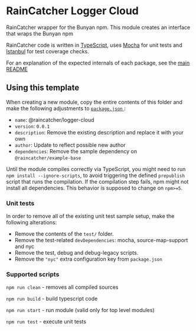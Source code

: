 # RainCatcher Logger Cloud

RainCatcher wrapper for the Bunyan npm. This module creates an interface
that wraps the Bunyan npm

RainCatcher code is written in [TypeScript](http://typescriptlang.org), uses [Mocha](https://mochajs.org/) for unit tests and [Istanbul](https://istanbul.js.org/) for test coverage checks.

For an explanation of the expected internals of each package, see the [main README](../../README.md#package-structure)

## Using this template

When creating a new module, copy the entire contents of this folder and make the following adjustments to [`package.json` ](./package.json):

  - `name`: @raincatcher/logger-cloud
  - `version`: `0.0.1`
  - `description`: Remove the existing description and replace it with your own
  - `author`: Update to reflect possible new author
  - `dependencies`: Remove the sample dependency on `@raincatcher/example-base`

Until the module compiles correctly via TypeScript, you might need to run `npm install --ignore-scripts`, to avoid triggering the defined `prepublish` script that runs the compilation. If the compilation step fails, npm might not install all dependencies. This behavior is supposed to change on `npm>=5`.

### Unit tests

In order to remove all of the existing unit test sample setup, make the following alterations:

- Remove the contents of the `test/` folder.
- Remove the test-related `devDependencies`: mocha, source-map-support and nyc
- Remove the test, debug and debug-legacy scripts.
- Remove the `"nyc"` extra configuration key from `package.json`


### Supported scripts

`npm run clean` - removes all compiled sources

`npm run build` - build typescript code

`npm run start` - run module (valid only for top level modules)

`npm run test` - execute unit tests
